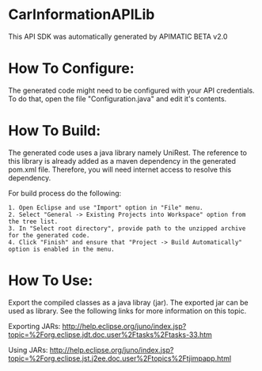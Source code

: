 CarInformationAPILib
=================
This API SDK was automatically generated by APIMATIC BETA v2.0

How To Configure:
=================
The generated code might need to be configured with your API credentials. To do that,
open the file "Configuration.java" and edit it's contents.

How To Build: 
=============
The generated code uses a java library namely UniRest. The reference to this
library is already added as a maven dependency in the generated pom.xml
file. Therefore, you will need internet access to resolve this dependency.

For build process do the following:

    1. Open Eclipse and use "Import" option in "File" menu.
    2. Select "General -> Existing Projects into Workspace" option from the tree list.
    3. In "Select root directory", provide path to the unzipped archive for the generated code.
    4. Click "Finish" and ensure that "Project -> Build Automatically" option is enabled in the menu.

How To Use:
===========
Export the compiled classes as a java libray (jar). The exported jar can be used as library.
See the following links for more information on this topic.

Exporting JARs:
http://help.eclipse.org/juno/index.jsp?topic=%2Forg.eclipse.jdt.doc.user%2Ftasks%2Ftasks-33.htm

Using JARs:
http://help.eclipse.org/juno/index.jsp?topic=%2Forg.eclipse.jst.j2ee.doc.user%2Ftopics%2Ftjimpapp.html